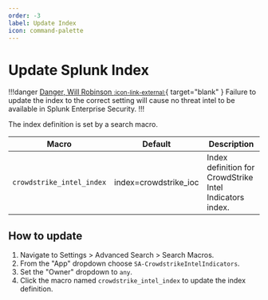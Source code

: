```yaml
---
order: -3
label: Update Index
icon: command-palette
---
```


# Update Splunk Index

!!!danger [Danger, Will Robinson <small>:icon-link-external:</small>](https://cultural-phenomenons.fandom.com/wiki/Danger,_Will_Robinson){ target="blank" }
Failure to update the index to the correct setting will cause no threat intel to be available in Splunk Enterprise Security.
!!!

The index definition is set by a search macro. 

Macro | Default | Description
----- | ------- | -----------
`crowdstrike_intel_index` | index=crowdstrike_ioc | Index definition for CrowdStrike Intel Indicators index.

## How to update

1. Navigate to Settings > Advanced Search > Search Macros.
2. From the "App" dropdown choose `SA-CrowdstrikeIntelIndicators`.
3. Set the "Owner" dropdown to `any`.
4. Click the macro named `crowdstrike_intel_index` to update the index definition.